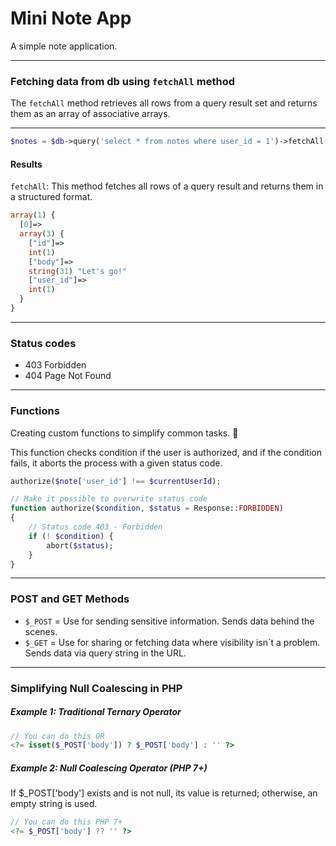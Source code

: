 # Mini Note App

A simple note application.

___

### Fetching data from db using `fetchAll` method

The `fetchAll` method retrieves all rows from a query result set and returns them as an array of associative arrays.

___

```php
$notes = $db->query('select * from notes where user_id = 1')->fetchAll();
```

#### Results

`fetchAll`: This method fetches all rows of a query result and returns them in a structured format.

```php
array(1) {
  [0]=>
  array(3) {
    ["id"]=>
    int(1)
    ["body"]=>
    string(31) "Let's go!"
    ["user_id"]=>
    int(1)
  }
}
```

___


### Status codes

- 403 Forbidden
- 404 Page Not Found


___



### Functions

Creating custom functions to simplify common tasks. 📁

This function checks condition if the user is authorized, and if the condition fails, it aborts the process with a given status code. 

```php
authorize($note['user_id'] !== $currentUserId);

// Make it possible to overwrite status code
function authorize($condition, $status = Response::FORBIDDEN)
{
    // Status code 403 - Forbidden
    if (! $condition) {
        abort($status);
    }
}
```


___



### POST and GET Methods

- `$_POST` = Use for sending sensitive information. Sends data behind the scenes.
- `$_GET` = Use for sharing or fetching data where visibility isn´t a problem. Sends data via query string in the URL.

___


### Simplifying Null Coalescing in PHP


##### Example 1: Traditional Ternary Operator
```php
// You can do this OR 
<?= isset($_POST['body']) ? $_POST['body'] : '' ?>
```

##### Example 2: Null Coalescing Operator (PHP 7+)
If $_POST['body'] exists and is not null, its value is returned; otherwise, an empty string is used.

```php
// You can do this PHP 7+
<?= $_POST['body'] ?? '' ?>
```